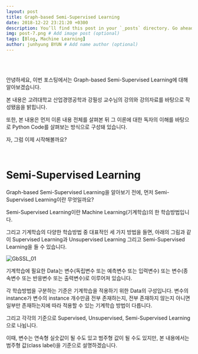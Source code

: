```yaml
---
layout: post
title: Graph-based Semi-Supervised Learning
date: 2018-12-22 23:21:20 +0300
description: You’ll find this post in your `_posts` directory. Go ahead and edit it and re-build the site to see your changes. # Add post description (optional)
img: post-7.png # Add image post (optional)
tags: [Blog, Machine Learning]
author: junhyung BYUN # Add name author (optional)
---
```

<br/>
<br/>

안녕하세요, 이번 포스팅에서는 Graph-based Semi-Supervised Learning에 대해 알아보겠습니다. 

본 내용은 고려대학교 산업경영공학과 강필성 교수님의 강의와 강의자료를 바탕으로 작성됐음을 밝힙니다. 

또한, 본 내용은 먼저 이론 내용 전체를 살펴본 뒤 그 이론에 대한 독자의 이해를 바탕으로 Python Code를 살펴보는 방식으로 구성돼 있습니다. 

자, 그럼 이제 시작해볼까요?

<br/>

# Semi-Supervised Learning

Graph-based Semi-Supervised Learning을 알아보기 전에, 먼저 Semi-Supervised Learning이란 무엇일까요?

Semi-Supervised Learning이란 Machine Learning(기계학습)의 한 학습방법입니다. 

그리고 기계학습의 다양한 학습방법 중 대표적인 세 가지 방법을 들면, 아래의 그림과 같이 Supervised Learning과 Unsupervised Learning 그리고 Semi-Supervised Learning을 들 수 있습니다. 

![GbSSL_01]({{site.baseurl}}/assets/img/GbSSL_01.png)

기계학습에 필요한 Data는 변수(독립변수 또는 예측변수 또는 입력변수) 또는 변수(종속변수 또는 반응변수 또는 출력변수)로 이루어져 있습니다. 

각 학습방법을 구분하는 기준은 기계학습을 적용하기 위한 Data의 구성입니다. 변수의 instance가 변수의 instance 개수만큼 전부 존재하는지, 전부 존재하지 않는지 아니면 일부만 존재하는지에 따라 적용할 수 있는 기계학습 방법이 다릅니다. 

그리고 각각의 기준으로 Supervised, Unsupervised, Semi-Supervised Learning으로 나뉩니다. 

이때, 변수는 연속형 실숫값이 될 수도 있고 범주형 값이 될 수도 있지만, 본 내용에서는 범주형 값(class label)을 기준으로 설명하겠습니다.
